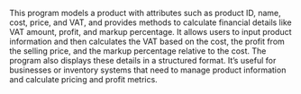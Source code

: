 This program models a product with attributes such as product ID, name, cost, price, and VAT, and provides methods to calculate financial details like VAT amount, profit, and markup percentage. It allows users to input product information and then calculates the VAT based on the cost, the profit from the selling price, and the markup percentage relative to the cost. The program also displays these details in a structured format. It’s useful for businesses or inventory systems that need to manage product information and calculate pricing and profit metrics.
